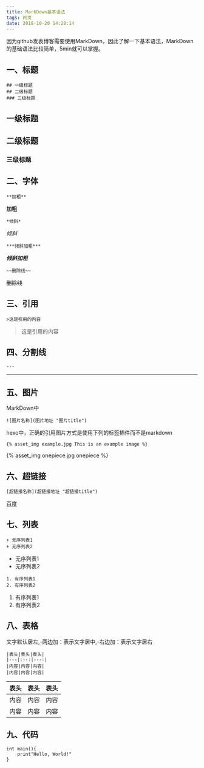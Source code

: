 ```yaml
---
title: MarkDown基本语法
tags: 网页
date: 2018-10-20 14:28:14
---
```


因为github发表博客需要使用MarkDown，因此了解一下基本语法，MarkDown的基础语法比较简单，5min就可以掌握。

<!--more-->

## 一、标题
```
## 一级标题
## 二级标题
### 三级标题
```
## 一级标题
## 二级标题
### 三级标题
## 二、字体
```
**加粗**
```
**加粗**

```
*倾斜*
```
*倾斜*

```
***倾斜加粗***
```
***倾斜加粗***

```
~~删除线~~
```
~~删除线~~
## 三、引用
```
>这是引用的内容
```
>这是引用的内容

## 四、分割线
```
---
```
---
## 五、图片
MarkDown中
```
![图片名称](图片地址 "图片title")
```
hexo中，正确的引用图片方式是使用下列的标签插件而不是markdown
```
{% asset_img example.jpg This is an example image %}
```
{% asset_img onepiece.jpg onepiece %}
## 六、超链接
```
[超链接名称](超链接地址 "超链接title")
```
[百度](http://www.baidu.com)
## 七、列表
```
+ 无序列表1
+ 无序列表2
```
+ 无序列表1
+ 无序列表2

```
1. 有序列表1
2. 有序列表2
```
1. 有序列表1
2. 有序列表2

## 八、表格
文字默认居左,-两边加：表示文字居中,-右边加：表示文字居右
```
|表头|表头|表头|
|---|:--:|---:|
|内容|内容|内容|
|内容|内容|内容|
```

|表头|表头|表头|
|---|:--:|---:|
|内容|内容|内容|
|内容|内容|内容|

## 九、代码
```
int main(){
    print"Hello, World!"
}
```
